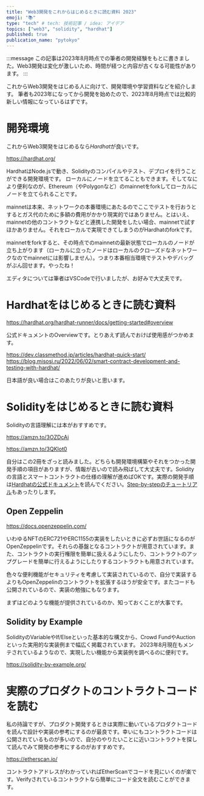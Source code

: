 ```yaml
---
title: "Web3開発をこれからはじめるときに読む資料 2023"
emoji: "📚"
type: "tech" # tech: 技術記事 / idea: アイデア
topics: ["web3", "solidity", "hardhat"]
published: true
publication_name: "pytokyo"
---
```

:::message
この記事は2023年8月時点での筆者の開発経験をもとに書きました。Web3開発は変化が激しいため、時間が経つと内容が古くなる可能性があります。
:::

これからWeb3開発をはじめる人に向けて、開発環境や学習資料などを紹介します。
筆者も2023年になってから開発を始めたので、2023年8月時点では比較的新しい情報になっているはずです。

# 開発環境

これからWeb3開発をはじめるなら*Hardhat*が良いです。

https://hardhat.org/

HardhatはNode.jsで動き、Solidityのコンパイルやテスト、デプロイを行うことができる開発環境です。
ローカルにノードを立てることもできます。そしてなにより便利なのが、Ethereum（やPolygonなど）のmainnetをforkしてローカルにノードを立てられることです。

mainnetは本来、ネットワークの本番環境にあたるのでここでテストを行おうとするとガス代のために多額の費用がかかり現実的ではありません。とはいえ、mainnetの他のコントラクトなどと連携した開発をしたい場合、mainnetで試すほかありません。それをローカルで実現できてしまうのがHardhatのforkです。

mainnetをforkすると、その時点でのmainnetの最新状態でローカルのノードが立ち上がります（ローカルに立ったノードはローカルのクローズドなネットワークなのでmainnetには影響しません）。つまり本番相当環境でテストやデバッグがぶん回せます。やったね！

エディタについては筆者はVSCodeで行いましたが、お好みで大丈夫です。

# Hardhatをはじめるときに読む資料

https://hardhat.org/hardhat-runner/docs/getting-started#overview

公式ドキュメントのOverviewです。とりあえず読んでおけば使用感がつかめます。

https://dev.classmethod.jp/articles/hardhat-quick-start/
https://blog.misosi.ru/2022/06/02/smart-contract-development-and-testing-with-hardhat/

日本語が良い場合はこのあたりが良いと思います。

# Solidityをはじめるときに読む資料

Solidityの言語理解には本がおすすめです。

https://amzn.to/3OZDcAi

https://amzn.to/3QKIot0

自分はこの2冊をざっと読みました。どちらも開発環境構築やそれをつかった開発手順の項目がありますが、情報が古いので読み飛ばして大丈夫です。Solidityの言語とスマートコントラクトの仕様の理解が進めばOKです。実際の開発手順は[Hardhatの公式ドキュメント](https://hardhat.org/hardhat-runner/docs/getting-started#overview)を読んでください。[Step-by-stepのチュートリアル](https://hardhat.org/tutorial)もあったりします。

## Open Zeppelin

https://docs.openzeppelin.com/

いわゆるNFTのERC721やERC1155の実装をしたいときに必ずお世話になるのがOpenZeppelinです。それらの基盤となるコントラクトが用意されています。また、コントラクトの実行権限を簡単に扱えるようにしたり、コントラクトのアップグレードを簡単に行えるようにしたりするコントラクトも用意されています。

色々な便利機能がセキュリティを考慮して実装されているので、自分で実装するよりもOpenZeppelinのコントラクトを拡張するほうが安全です。またコードも公開されているので、実装の勉強にもなります。

まずはどのような機能が提供されているのか、知っておくことが大事です。

## Solidity by Example

SolidityのVariableやIf/Elseといった基本的な構文から、Crowd FundやAuctionといった実用的な実装例まで幅広く掲載されています。
2023年8月現在もメンテされているようなので、実現したい機能から実装例を調べるのに便利です。

https://solidity-by-example.org/


# 実際のプロダクトのコントラクトコードを読む

私の持論ですが、プロダクト開発するときは実際に動いているプロダクトコードを読んで設計や実装の参考にするのが最良です。幸いにもコントラクトコードは公開されているものが多いので、自分のやりたいことに近いコントラクトを探して読んでみて開発の参考にするのがおすすめです。

https://etherscan.io/

コントラクトアドレスがわかっていればEtherScanでコードを見にいくのが楽です。Verifyされているコントラクトなら簡単にコード全文を読むことができます。
